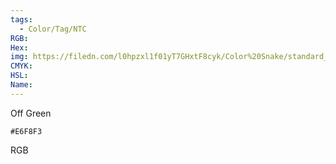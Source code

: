 ```yaml
---
tags:
  - Color/Tag/NTC
RGB:
Hex:
img: https://filedn.com/l0hpzxl1f01yT7GHxtF8cyk/Color%20Snake/standard_csv_to_svg//E6F8F3.svg
CMYK:
HSL:
Name:
---
```

Off Green
```palette
#E6F8F3
```
RGB
